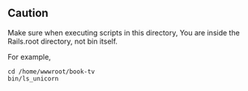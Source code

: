 ## Caution

Make sure when executing scripts in this directory,
You are inside the Rails.root directory, not bin itself.

For example,
```
cd /home/wwwroot/book-tv
bin/ls_unicorn
```
